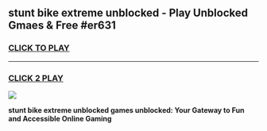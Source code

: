 
## stunt bike extreme unblocked - Play Unblocked Gmaes & Free #er631
<h3>
<a href="https://news.freeplayer.one?title=stunt_bike_extreme_unblocked&ref=03M">CLICK TO PLAY</a></h3>
<hr>

<h3>
<a href="https://news.freeplayer.one?title=stunt_bike_extreme_unblocked&ref=03M">CLICK 2 PLAY</a>
  
</h3>

<a href="https://news.freeplayer.one?title=stunt_bike_extreme_unblocked&ref=03M"><img src="https://clearcache.store/games.png"></a>


**stunt bike extreme unblocked games unblocked: Your Gateway to Fun and Accessible Online Gaming**
